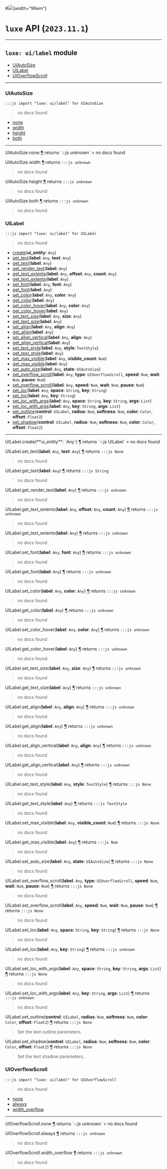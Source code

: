 #![](../../../../../../images/luxe-dark.svg){width="96em"}

# `luxe` API (`2023.11.1`)  


---

## `luxe: ui/label` module

- [UIAutoSize](#uiautosize)   
- [UILabel](#uilabel)   
- [UIOverflowScroll](#uioverflowscroll)   

---

### UIAutoSize
`:::js import "luxe: ui/label" for UIAutoSize`
> no docs found

- [none](#UIAutoSize.none)
- [width](#UIAutoSize.width)
- [height](#UIAutoSize.height)
- [both](#UIAutoSize.both)

<hr/>
<endpoint module="luxe: ui/label" class="UIAutoSize" signature="none"></endpoint>
<signature id="UIAutoSize.none">UIAutoSize.none
<a class="headerlink" href="#UIAutoSize.none" title="Permanent link">¶</a></signature>
<span class='api_ret'>returns</span> `:::js unknown`
> no docs found   

<endpoint module="luxe: ui/label" class="UIAutoSize" signature="width"></endpoint>
<signature id="UIAutoSize.width">UIAutoSize.width
<a class="headerlink" href="#UIAutoSize.width" title="Permanent link">¶</a></signature>
<span class='api_ret'>returns</span> `:::js unknown`
> no docs found   

<endpoint module="luxe: ui/label" class="UIAutoSize" signature="height"></endpoint>
<signature id="UIAutoSize.height">UIAutoSize.height
<a class="headerlink" href="#UIAutoSize.height" title="Permanent link">¶</a></signature>
<span class='api_ret'>returns</span> `:::js unknown`
> no docs found   

<endpoint module="luxe: ui/label" class="UIAutoSize" signature="both"></endpoint>
<signature id="UIAutoSize.both">UIAutoSize.both
<a class="headerlink" href="#UIAutoSize.both" title="Permanent link">¶</a></signature>
<span class='api_ret'>returns</span> `:::js unknown`
> no docs found   

### UILabel
`:::js import "luxe: ui/label" for UILabel`
> no docs found

- [create](#UILabel.create)(**ui_entity**: `Any`)
- [set_text](#UILabel.set_text+2)(**label**: `Any`, **text**: `Any`)
- [get_text](#UILabel.get_text)(**label**: `Any`)
- [get_render_text](#UILabel.get_render_text)(**label**: `Any`)
- [get_text_extents](#UILabel.get_text_extents+3)(**label**: `Any`, **offset**: `Any`, **count**: `Any`)
- [get_text_extents](#UILabel.get_text_extents)(**label**: `Any`)
- [set_font](#UILabel.set_font+2)(**label**: `Any`, **font**: `Any`)
- [get_font](#UILabel.get_font)(**label**: `Any`)
- [set_color](#UILabel.set_color+2)(**label**: `Any`, **color**: `Any`)
- [get_color](#UILabel.get_color)(**label**: `Any`)
- [set_color_hover](#UILabel.set_color_hover+2)(**label**: `Any`, **color**: `Any`)
- [get_color_hover](#UILabel.get_color_hover)(**label**: `Any`)
- [set_text_size](#UILabel.set_text_size+2)(**label**: `Any`, **size**: `Any`)
- [get_text_size](#UILabel.get_text_size)(**label**: `Any`)
- [set_align](#UILabel.set_align+2)(**label**: `Any`, **align**: `Any`)
- [get_align](#UILabel.get_align)(**label**: `Any`)
- [set_align_vertical](#UILabel.set_align_vertical+2)(**label**: `Any`, **align**: `Any`)
- [get_align_vertical](#UILabel.get_align_vertical)(**label**: `Any`)
- [set_text_style](#UILabel.set_text_style+2)(**label**: `Any`, **style**: `TextStyle`)
- [get_text_style](#UILabel.get_text_style)(**label**: `Any`)
- [set_max_visible](#UILabel.set_max_visible+2)(**label**: `Any`, **visible_count**: `Num`)
- [get_max_visible](#UILabel.get_max_visible)(**label**: `Any`)
- [set_auto_size](#UILabel.set_auto_size+2)(**label**: `Any`, **state**: `UIAutoSize`)
- [set_overflow_scroll](#UILabel.set_overflow_scroll+5)(**label**: `Any`, **type**: `UIOverflowScroll`, **speed**: `Num`, **wait**: `Num`, **pause**: `Num`)
- [set_overflow_scroll](#UILabel.set_overflow_scroll+4)(**label**: `Any`, **speed**: `Num`, **wait**: `Num`, **pause**: `Num`)
- [set_loc](#UILabel.set_loc+3)(**label**: `Any`, **space**: `String`, **key**: `String`)
- [set_loc](#UILabel.set_loc+2)(**label**: `Any`, **key**: `String`)
- [set_loc_with_args](#UILabel.set_loc_with_args+4)(**label**: `Any`, **space**: `String`, **key**: `String`, **args**: `List`)
- [set_loc_with_args](#UILabel.set_loc_with_args+3)(**label**: `Any`, **key**: `String`, **args**: `List`)
- [set_outline](#UILabel.set_outline+5)(**control**: `UILabel`, **radius**: `Num`, **softness**: `Num`, **color**: `Color`, **offset**: `Float2`)
- [set_shadow](#UILabel.set_shadow+5)(**control**: `UILabel`, **radius**: `Num`, **softness**: `Num`, **color**: `Color`, **offset**: `Float2`)

<hr/>
<endpoint module="luxe: ui/label" class="UILabel" signature="create(ui_entity : Any)"></endpoint>
<signature id="UILabel.create">UILabel.create(**ui_entity**: `Any`)
<a class="headerlink" href="#UILabel.create" title="Permanent link">¶</a></signature>
<span class='api_ret'>returns</span> `:::js UILabel`
> no docs found   

<endpoint module="luxe: ui/label" class="UILabel" signature="set_text(label : Any, text : Any)"></endpoint>
<signature id="UILabel.set_text+2">UILabel.set_text(**label**: `Any`, **text**: `Any`)
<a class="headerlink" href="#UILabel.set_text+2" title="Permanent link">¶</a></signature>
<span class='api_ret'>returns</span> `:::js None`
> no docs found   

<endpoint module="luxe: ui/label" class="UILabel" signature="get_text(label : Any)"></endpoint>
<signature id="UILabel.get_text">UILabel.get_text(**label**: `Any`)
<a class="headerlink" href="#UILabel.get_text" title="Permanent link">¶</a></signature>
<span class='api_ret'>returns</span> `:::js String`
> no docs found   

<endpoint module="luxe: ui/label" class="UILabel" signature="get_render_text(label : Any)"></endpoint>
<signature id="UILabel.get_render_text">UILabel.get_render_text(**label**: `Any`)
<a class="headerlink" href="#UILabel.get_render_text" title="Permanent link">¶</a></signature>
<span class='api_ret'>returns</span> `:::js unknown`
> no docs found   

<endpoint module="luxe: ui/label" class="UILabel" signature="get_text_extents(label : Any, offset : Any, count : Any)"></endpoint>
<signature id="UILabel.get_text_extents+3">UILabel.get_text_extents(**label**: `Any`, **offset**: `Any`, **count**: `Any`)
<a class="headerlink" href="#UILabel.get_text_extents+3" title="Permanent link">¶</a></signature>
<span class='api_ret'>returns</span> `:::js unknown`
> no docs found   

<endpoint module="luxe: ui/label" class="UILabel" signature="get_text_extents(label : Any)"></endpoint>
<signature id="UILabel.get_text_extents">UILabel.get_text_extents(**label**: `Any`)
<a class="headerlink" href="#UILabel.get_text_extents" title="Permanent link">¶</a></signature>
<span class='api_ret'>returns</span> `:::js unknown`
> no docs found   

<endpoint module="luxe: ui/label" class="UILabel" signature="set_font(label : Any, font : Any)"></endpoint>
<signature id="UILabel.set_font+2">UILabel.set_font(**label**: `Any`, **font**: `Any`)
<a class="headerlink" href="#UILabel.set_font+2" title="Permanent link">¶</a></signature>
<span class='api_ret'>returns</span> `:::js unknown`
> no docs found   

<endpoint module="luxe: ui/label" class="UILabel" signature="get_font(label : Any)"></endpoint>
<signature id="UILabel.get_font">UILabel.get_font(**label**: `Any`)
<a class="headerlink" href="#UILabel.get_font" title="Permanent link">¶</a></signature>
<span class='api_ret'>returns</span> `:::js unknown`
> no docs found   

<endpoint module="luxe: ui/label" class="UILabel" signature="set_color(label : Any, color : Any)"></endpoint>
<signature id="UILabel.set_color+2">UILabel.set_color(**label**: `Any`, **color**: `Any`)
<a class="headerlink" href="#UILabel.set_color+2" title="Permanent link">¶</a></signature>
<span class='api_ret'>returns</span> `:::js unknown`
> no docs found   

<endpoint module="luxe: ui/label" class="UILabel" signature="get_color(label : Any)"></endpoint>
<signature id="UILabel.get_color">UILabel.get_color(**label**: `Any`)
<a class="headerlink" href="#UILabel.get_color" title="Permanent link">¶</a></signature>
<span class='api_ret'>returns</span> `:::js unknown`
> no docs found   

<endpoint module="luxe: ui/label" class="UILabel" signature="set_color_hover(label : Any, color : Any)"></endpoint>
<signature id="UILabel.set_color_hover+2">UILabel.set_color_hover(**label**: `Any`, **color**: `Any`)
<a class="headerlink" href="#UILabel.set_color_hover+2" title="Permanent link">¶</a></signature>
<span class='api_ret'>returns</span> `:::js unknown`
> no docs found   

<endpoint module="luxe: ui/label" class="UILabel" signature="get_color_hover(label : Any)"></endpoint>
<signature id="UILabel.get_color_hover">UILabel.get_color_hover(**label**: `Any`)
<a class="headerlink" href="#UILabel.get_color_hover" title="Permanent link">¶</a></signature>
<span class='api_ret'>returns</span> `:::js unknown`
> no docs found   

<endpoint module="luxe: ui/label" class="UILabel" signature="set_text_size(label : Any, size : Any)"></endpoint>
<signature id="UILabel.set_text_size+2">UILabel.set_text_size(**label**: `Any`, **size**: `Any`)
<a class="headerlink" href="#UILabel.set_text_size+2" title="Permanent link">¶</a></signature>
<span class='api_ret'>returns</span> `:::js unknown`
> no docs found   

<endpoint module="luxe: ui/label" class="UILabel" signature="get_text_size(label : Any)"></endpoint>
<signature id="UILabel.get_text_size">UILabel.get_text_size(**label**: `Any`)
<a class="headerlink" href="#UILabel.get_text_size" title="Permanent link">¶</a></signature>
<span class='api_ret'>returns</span> `:::js unknown`
> no docs found   

<endpoint module="luxe: ui/label" class="UILabel" signature="set_align(label : Any, align : Any)"></endpoint>
<signature id="UILabel.set_align+2">UILabel.set_align(**label**: `Any`, **align**: `Any`)
<a class="headerlink" href="#UILabel.set_align+2" title="Permanent link">¶</a></signature>
<span class='api_ret'>returns</span> `:::js unknown`
> no docs found   

<endpoint module="luxe: ui/label" class="UILabel" signature="get_align(label : Any)"></endpoint>
<signature id="UILabel.get_align">UILabel.get_align(**label**: `Any`)
<a class="headerlink" href="#UILabel.get_align" title="Permanent link">¶</a></signature>
<span class='api_ret'>returns</span> `:::js unknown`
> no docs found   

<endpoint module="luxe: ui/label" class="UILabel" signature="set_align_vertical(label : Any, align : Any)"></endpoint>
<signature id="UILabel.set_align_vertical+2">UILabel.set_align_vertical(**label**: `Any`, **align**: `Any`)
<a class="headerlink" href="#UILabel.set_align_vertical+2" title="Permanent link">¶</a></signature>
<span class='api_ret'>returns</span> `:::js unknown`
> no docs found   

<endpoint module="luxe: ui/label" class="UILabel" signature="get_align_vertical(label : Any)"></endpoint>
<signature id="UILabel.get_align_vertical">UILabel.get_align_vertical(**label**: `Any`)
<a class="headerlink" href="#UILabel.get_align_vertical" title="Permanent link">¶</a></signature>
<span class='api_ret'>returns</span> `:::js unknown`
> no docs found   

<endpoint module="luxe: ui/label" class="UILabel" signature="set_text_style(label : Any, style : TextStyle)"></endpoint>
<signature id="UILabel.set_text_style+2">UILabel.set_text_style(**label**: `Any`, **style**: `TextStyle`)
<a class="headerlink" href="#UILabel.set_text_style+2" title="Permanent link">¶</a></signature>
<span class='api_ret'>returns</span> `:::js None`
> no docs found   

<endpoint module="luxe: ui/label" class="UILabel" signature="get_text_style(label : Any)"></endpoint>
<signature id="UILabel.get_text_style">UILabel.get_text_style(**label**: `Any`)
<a class="headerlink" href="#UILabel.get_text_style" title="Permanent link">¶</a></signature>
<span class='api_ret'>returns</span> `:::js TextStyle`
> no docs found   

<endpoint module="luxe: ui/label" class="UILabel" signature="set_max_visible(label : Any, visible_count : Num)"></endpoint>
<signature id="UILabel.set_max_visible+2">UILabel.set_max_visible(**label**: `Any`, **visible_count**: `Num`)
<a class="headerlink" href="#UILabel.set_max_visible+2" title="Permanent link">¶</a></signature>
<span class='api_ret'>returns</span> `:::js None`
> no docs found   

<endpoint module="luxe: ui/label" class="UILabel" signature="get_max_visible(label : Any)"></endpoint>
<signature id="UILabel.get_max_visible">UILabel.get_max_visible(**label**: `Any`)
<a class="headerlink" href="#UILabel.get_max_visible" title="Permanent link">¶</a></signature>
<span class='api_ret'>returns</span> `:::js Num`
> no docs found   

<endpoint module="luxe: ui/label" class="UILabel" signature="set_auto_size(label : Any, state : UIAutoSize)"></endpoint>
<signature id="UILabel.set_auto_size+2">UILabel.set_auto_size(**label**: `Any`, **state**: `UIAutoSize`)
<a class="headerlink" href="#UILabel.set_auto_size+2" title="Permanent link">¶</a></signature>
<span class='api_ret'>returns</span> `:::js None`
> no docs found   

<endpoint module="luxe: ui/label" class="UILabel" signature="set_overflow_scroll(label : Any, type : UIOverflowScroll, speed : Num, wait : Num, pause : Num)"></endpoint>
<signature id="UILabel.set_overflow_scroll+5">UILabel.set_overflow_scroll(**label**: `Any`, **type**: `UIOverflowScroll`, **speed**: `Num`, **wait**: `Num`, **pause**: `Num`)
<a class="headerlink" href="#UILabel.set_overflow_scroll+5" title="Permanent link">¶</a></signature>
<span class='api_ret'>returns</span> `:::js None`
> no docs found   

<endpoint module="luxe: ui/label" class="UILabel" signature="set_overflow_scroll(label : Any, speed : Num, wait : Num, pause : Num)"></endpoint>
<signature id="UILabel.set_overflow_scroll+4">UILabel.set_overflow_scroll(**label**: `Any`, **speed**: `Num`, **wait**: `Num`, **pause**: `Num`)
<a class="headerlink" href="#UILabel.set_overflow_scroll+4" title="Permanent link">¶</a></signature>
<span class='api_ret'>returns</span> `:::js None`
> no docs found   

<endpoint module="luxe: ui/label" class="UILabel" signature="set_loc(label : Any, space : String, key : String)"></endpoint>
<signature id="UILabel.set_loc+3">UILabel.set_loc(**label**: `Any`, **space**: `String`, **key**: `String`)
<a class="headerlink" href="#UILabel.set_loc+3" title="Permanent link">¶</a></signature>
<span class='api_ret'>returns</span> `:::js None`
> no docs found   

<endpoint module="luxe: ui/label" class="UILabel" signature="set_loc(label : Any, key : String)"></endpoint>
<signature id="UILabel.set_loc+2">UILabel.set_loc(**label**: `Any`, **key**: `String`)
<a class="headerlink" href="#UILabel.set_loc+2" title="Permanent link">¶</a></signature>
<span class='api_ret'>returns</span> `:::js unknown`
> no docs found   

<endpoint module="luxe: ui/label" class="UILabel" signature="set_loc_with_args(label : Any, space : String, key : String, args : List)"></endpoint>
<signature id="UILabel.set_loc_with_args+4">UILabel.set_loc_with_args(**label**: `Any`, **space**: `String`, **key**: `String`, **args**: `List`)
<a class="headerlink" href="#UILabel.set_loc_with_args+4" title="Permanent link">¶</a></signature>
<span class='api_ret'>returns</span> `:::js None`
> no docs found   

<endpoint module="luxe: ui/label" class="UILabel" signature="set_loc_with_args(label : Any, key : String, args : List)"></endpoint>
<signature id="UILabel.set_loc_with_args+3">UILabel.set_loc_with_args(**label**: `Any`, **key**: `String`, **args**: `List`)
<a class="headerlink" href="#UILabel.set_loc_with_args+3" title="Permanent link">¶</a></signature>
<span class='api_ret'>returns</span> `:::js unknown`
> no docs found   

<endpoint module="luxe: ui/label" class="UILabel" signature="set_outline(control : UILabel, radius : Num, softness : Num, color : Color, offset : Float2)"></endpoint>
<signature id="UILabel.set_outline+5">UILabel.set_outline(**control**: `UILabel`, **radius**: `Num`, **softness**: `Num`, **color**: `Color`, **offset**: `Float2`)
<a class="headerlink" href="#UILabel.set_outline+5" title="Permanent link">¶</a></signature>
<span class='api_ret'>returns</span> `:::js None`
> Set the text outline parameters.   

<endpoint module="luxe: ui/label" class="UILabel" signature="set_shadow(control : UILabel, radius : Num, softness : Num, color : Color, offset : Float2)"></endpoint>
<signature id="UILabel.set_shadow+5">UILabel.set_shadow(**control**: `UILabel`, **radius**: `Num`, **softness**: `Num`, **color**: `Color`, **offset**: `Float2`)
<a class="headerlink" href="#UILabel.set_shadow+5" title="Permanent link">¶</a></signature>
<span class='api_ret'>returns</span> `:::js None`
> Set the text shadow parameters.   

### UIOverflowScroll
`:::js import "luxe: ui/label" for UIOverflowScroll`
> no docs found

- [none](#UIOverflowScroll.none)
- [always](#UIOverflowScroll.always)
- [width_overflow](#UIOverflowScroll.width_overflow)

<hr/>
<endpoint module="luxe: ui/label" class="UIOverflowScroll" signature="none"></endpoint>
<signature id="UIOverflowScroll.none">UIOverflowScroll.none
<a class="headerlink" href="#UIOverflowScroll.none" title="Permanent link">¶</a></signature>
<span class='api_ret'>returns</span> `:::js unknown`
> no docs found   

<endpoint module="luxe: ui/label" class="UIOverflowScroll" signature="always"></endpoint>
<signature id="UIOverflowScroll.always">UIOverflowScroll.always
<a class="headerlink" href="#UIOverflowScroll.always" title="Permanent link">¶</a></signature>
<span class='api_ret'>returns</span> `:::js unknown`
> no docs found   

<endpoint module="luxe: ui/label" class="UIOverflowScroll" signature="width_overflow"></endpoint>
<signature id="UIOverflowScroll.width_overflow">UIOverflowScroll.width_overflow
<a class="headerlink" href="#UIOverflowScroll.width_overflow" title="Permanent link">¶</a></signature>
<span class='api_ret'>returns</span> `:::js unknown`
> no docs found   

